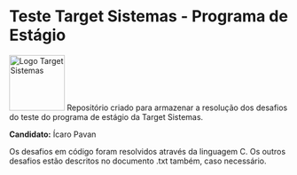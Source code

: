 # Teste Target Sistemas - Programa de Estágio
<img width="100" src="https://attachments.gupy.io/production/companies/519/career/574/images/logo.png" alt="Logo Target Sistemas">
Repositório criado para armazenar a resolução dos desafios do teste do programa de estágio da Target Sistemas.

**Candidato:** Ícaro Pavan

Os desafios em código foram resolvidos através da linguagem C.
Os outros desafios estão descritos no documento .txt também, caso necessário.
